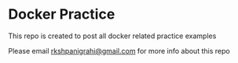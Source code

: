 # Docker Practice

This repo is created to post all docker related practice examples

Please email rkshpanigrahi@gmail.com for more info about this repo